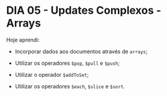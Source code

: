 # DIA 05 - Updates Complexos - Arrays

Hoje aprendi:

- Incorporar dados aos documentos através de `arrays`;

- Utilizar os operadores `$pop`, `$pull` e `$push`;
- Utilizar o operador `$addToSet`;
- Utilizar os operadores `$each`, `$slice` e `$sort`.

